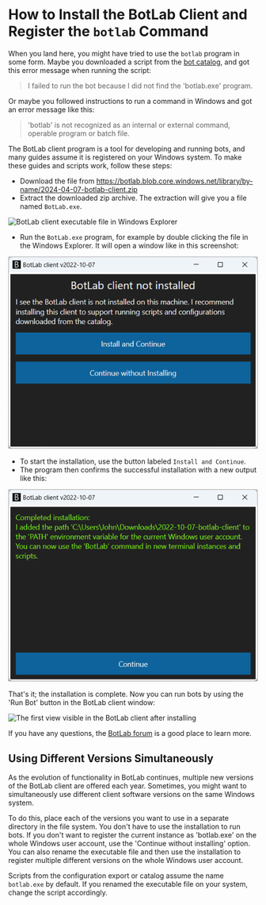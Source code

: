 # How to Install the BotLab Client and Register the `botlab` Command

When you land here, you might have tried to use the `botlab` program in some form. Maybe you downloaded a script from the [bot catalog](https://to.botlab.org/catalog), and got this error message when running the script:

> I failed to run the bot because I did not find the 'botlab.exe' program.

Or maybe you followed instructions to run a command in Windows and got an error message like this:

> 'botlab' is not recognized as an internal or external command,
operable program or batch file.

The BotLab client program is a tool for developing and running bots, and many guides assume it is registered on your Windows system. To make these guides and scripts work, follow these steps:

+ Download the file from <https://botlab.blob.core.windows.net/library/by-name/2024-04-07-botlab-client.zip>
+ Extract the downloaded zip archive. The extraction will give you a file named `BotLab.exe`.

![BotLab client executable file in Windows Explorer](./image/2024-02-18-botlab-client-executable-file-in-explorer.png)


+ Run the `BotLab.exe` program, for example by double clicking the file in the Windows Explorer. It will open a window like in this screenshot:

![BotLab client offers to install](./image/2022-10-07-botlab-client-offer-install.png)

+ To start the installation, use the button labeled `Install and Continue`.
+ The program then confirms the successful installation with a new output like this:

![BotLab client completed installation](./image/2022-10-07-botlab-client-completed-installation.png)

That's it; the installation is complete. Now you can run bots by using the 'Run Bot' button in the BotLab client window:

![The first view visible in the BotLab client after installing](./image/2024-02-18-botlab-client-initial-main-menu.png)

If you have any questions, the [BotLab forum](https://forum.botlab.org) is a good place to learn more.

## Using Different Versions Simultaneously

As the evolution of functionality in BotLab continues, multiple new versions of the BotLab client are offered each year. Sometimes, you might want to simultaneously use different client software versions on the same Windows system.

To do this, place each of the versions you want to use in a separate directory in the file system. You don't have to use the installation to run bots. If you don't want to register the current instance as 'botlab.exe' on the whole Windows user account, use the 'Continue without installing' option.
You can also rename the executable file and then use the installation to register multiple different versions on the whole Windows user account.

Scripts from the configuration export or catalog assume the name `botlab.exe` by default. If you renamed the executable file on your system, change the script accordingly.
